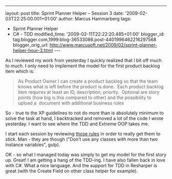 ---
layout: post
title: Sprint Planner Helper – Session 3
date: '2009-02-03T22:25:00.001+01:00'
author: Marcus Hammarberg
tags:
  - Sprint Planner Helper
  - C# - TDD
modified_time: '2009-02-11T22:22:20.485+01:00'
blogger_id: tag:blogger.com,1999:blog-36533086.post-4401996462216297568
blogger_orig_url: http://www.marcusoft.net/2009/02/sprint-planner-helper-hour-3.html ---

As I reviewed my work from yesterday I quickly realized that I bit off
much to much. I only need to implement the model for the first product
backlog item which is:

> As Product Owner I can create a product backlog so that the team knows
> what is left before the product is done.  Each product backlog item
> requires at least an ID, description, priority.  Optional are story
> points (how big is this compared to other) and the possibility to
> upload a  document with additional business rules

So - true to the XP guidelines to not do more than is absolutely minimum
to solve the task at hand, I backtracked and removed a lot of the code I
wrote yesterday. I want to see where the TDD and Extreme OOP takes me.

I start each session by reviewing
<a href="http://milano-xpug.pbwiki.com/f/10080616-extreme-oop.pdf"
target="_blank">those rules</a> in order to really get them to stick.
Man - they are though ("Don’t use any classes with more than two
instance variables", gulp).

OK - so what I managed today was simply to get my model for the first
story up. Great! I am getting a hang of the TDD-ing. I have also fallen
back in love with C#. What a nice language. And the support for TDD in
Resharper is great (with the Create Field on other class helper for
example).
